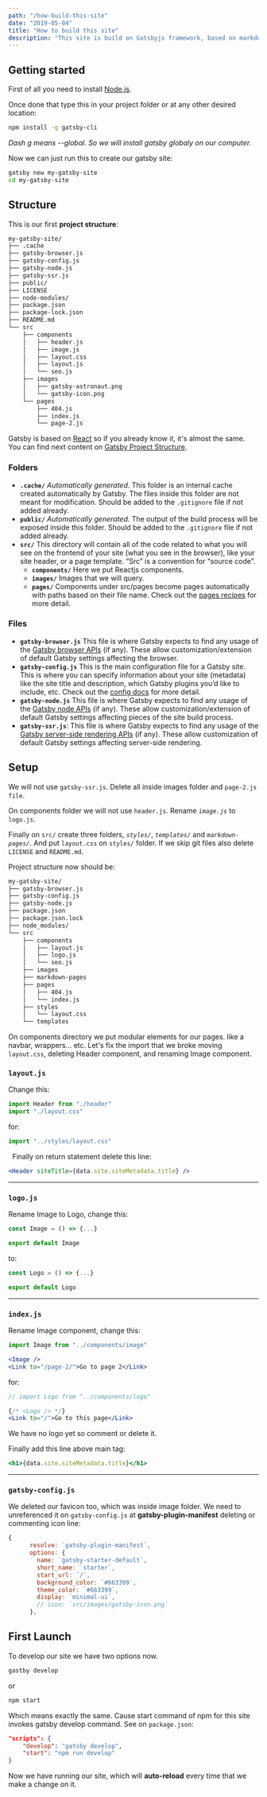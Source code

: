 ```yaml
---
path: "/how-build-this-site"
date: "2019-05-04"
title: "How to build this site"
description: "This site is build on Gatsbyjs framework, based on markdown pages for posts with Prismjs to style code fragments. Also I used UIkit for global styles just to give it a try. Anyways UIkit is used mostly for animations purpose, these cards and minors fits. The responsive part of the app is build on just css."
---
```


## Getting started
First of all you need to install [Node.js](https://nodejs.org).

Once done that type this in your project folder or at any other desired location:
```bash
npm install -g gatsby-cli
```
_Dash g means --global. So we will install gatsby globaly on our computer._

Now we can just run this to create our gatsby site:
```bash
gatsby new my-gatsby-site
cd my-gatsby-site
```
## Structure
This is our first **project structure**:
```bash
my-gatsby-site/
├── .cache
├── gatsby-browser.js
├── gatsby-config.js
├── gatsby-node.js
├── gatsby-ssr.js
├── public/
├── LICENSE
├── node-modules/
├── package.json
├── package-lock.json
├── README.md
└── src
    ├── components
    │   ├── header.js
    │   ├── image.js
    │   ├── layout.css
    │   ├── layout.js
    │   └── seo.js
    ├── images
    │   ├── gatsby-astronaut.png
    │   └── gatsby-icon.png
    └── pages
        ├── 404.js
        ├── index.js
        └── page-2.js
```
Gatsby is based on [React](https://reactjs.org/ ) so if you already know it, it's almost the same.
You can find next content on [Gatsby Project Structure](https://www.gatsbyjs.org/docs/gatsby-project-structure/).
### Folders
* **`.cache/`** _Automatically generated_. This folder is an internal cache created automatically by Gatsby. The files inside this folder are not meant for modification. Should be added to the `.gitignore` file if not added already.
* **`public/`** _Automatically generated._ The output of the build process will be exposed inside this folder. Should be added to the `.gitignore` file if not added already.
* **`src/`** This directory will contain all of the code related to what you will see on the frontend of your site (what you see in the browser), like your site header, or a page template. “Src” is a convention for “source code”.
	- **`components/`** Here we put Reactjs components.
	- **`images/`** Images that we will query.
	- **`pages/`** Components under src/pages become pages automatically with paths based on their file name. Check out the [pages recipes](https://www.gatsbyjs.org/docs/recipes/pages-layouts) for more detail.

### Files
- **`gatsby-browser.js`** This file is where Gatsby expects to find any usage of the [Gatsby browser APIs](https://www.gatsbyjs.org/docs/browser-apis/) (if any). These allow customization/extension of default Gatsby settings affecting the browser.
- **`gatsby-config.js`** This is the main configuration file for a Gatsby site. This is where you can specify information about your site (metadata) like the site title and description, which Gatsby plugins you’d like to include, etc. Check out the [config docs](https://www.gatsbyjs.org/docs/gatsby-config/) for more detail.
- **`gatsby-node.js`** This file is where Gatsby expects to find any usage of the [Gatsby node APIs](https://www.gatsbyjs.org/docs/node-apis/) (if any). These allow customization/extension of default Gatsby settings affecting pieces of the site build process.
- **`gatsby-ssr.js`**: This file is where Gatsby expects to find any usage of the [Gatsby server-side rendering APIs](https://www.gatsbyjs.org/docs/ssr-apis/) (if any). These allow customization of default Gatsby settings affecting server-side rendering.

## Setup
We will not use `gatsby-ssr.js`. Delete all inside images folder and `page-2.js file`.

On components folder we will not use `header.js`. Rename _`image.js`_ to `logo.js`.

Finally on `src/` create  three folders,  _`styles/`_, _`templates/`_ and _`markdown-pages/`_. And put `layout.css` on `styles/` folder. If we skip git files also delete `LICENSE` and `README.md`.

Project structure now should be:
```bash
my-gatsby-site/
├── gatsby-browser.js
├── gatsby-config.js
├── gatsby-node.js
├── package.json
├── package.json.lock
├── node_modules/
└── src
    ├── components
    │   ├── layout.js
    │   ├── logo.js
    │   └── seo.js
    ├── images
    ├── markdown-pages
    ├── pages
    │   ├── 404.js
    │   └── index.js
    ├── styles
    │   └── layout.css
    └── templates
```
On components directory we put modular elements for our pages. like a navbar, wrappers... etc. Let's fix the import that we broke moving `layout.css`, deleting Header component, and renaming Image component.

### `layout.js`
Change this:
```javascript
import Header from "./header"
import "./layout.css"
```
for:
```javascript
import "../styles/layout.css"
```
&nbsp;
Finally on return statement delete this line:
```jsx
<Header siteTitle={data.site.siteMetadata.title} />
```
---

### `logo.js`
Rename Image to Logo, change this:
```javascript
const Image = () => {...}
```
```javascript
export default Image
```
to:
```javascript
const Logo = () => {...}
```
```javascript
export default Logo
```
---
### `index.js`
Rename Image component, change this:
```javascript
import Image from "../components/image"
```
```jsx
<Image />
<Link to="/page-2/">Go to page 2</Link>
```
for:
```javascript
// import Logo from "../components/logo"
```
```jsx
{/* <Logo /> */}
<Link to="/">Go to this page</Link>
```
We have no logo yet so comment or delete it.

Finally add this line above main tag:
```jsx
<h1>{data.site.siteMetadata.title}</h1>
```
---
### `gatsby-config.js`
We deleted our favicon too, which was inside image folder. We need to unreferenced it on `gatsby-config.js` at **gatsby-plugin-manifest** deleting or commenting icon line:
```javascript
{
      resolve: `gatsby-plugin-manifest`,
      options: {
        name: `gatsby-starter-default`,
        short_name: `starter`,
        start_url: `/`,
        background_color: `#663399`,
        theme_color: `#663399`,
        display: `minimal-ui`,
        // icon: `src/images/gatsby-icon.png`
      },
```

## First Launch
To develop our site we have two options now.
```bash
gastby develop
```
or
```bash
npm start
```
Which means exactly the same. Cause start command of npm for this site invokes gatsby develop command. See on `package.json`:
```json
"scripts": {
    "develop": "gatsby develop",
    "start": "npm run develop"
}
```
Now we have running our site, which will **auto-reload** every time that we make a change on it.
